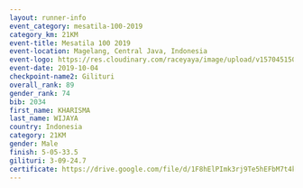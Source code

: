 ```yaml
---
layout: runner-info 
event_category: mesatila-100-2019 
category_km: 21KM 
event-title: Mesatila 100 2019 
event-location: Magelang, Central Java, Indonesia 
event-logo: https://res.cloudinary.com/raceyaya/image/upload/v1570451507/logo/mesastila100_jin7bl.jpg 
event-date: 2019-10-04 
checkpoint-name2: Gilituri 
overall_rank: 89
gender_rank: 74
bib: 2034
first_name: KHARISMA
last_name: WIJAYA
country: Indonesia
category: 21KM
gender: Male
finish: 5-05-33.5
gilituri: 3-09-24.7
certificate: https://drive.google.com/file/d/1F8hElPImk3rj9Te5hEFbM7t4k3c3y5ri/view?usp=sharing
---
```

